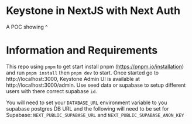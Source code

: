 # Keystone in NextJS with Next Auth

A POC showing ^

# Information and Requirements

This repo using `pnpm` to get start install pnpm (https://pnpm.io/installation) and run `pnpm install` then `pnpm dev` to start. Once started go to http://localhost:3000, Keystone Admin UI is available at http://localhost:3000/admin. Use seed data or supabase to setup different users with there correct supabase `id`.

You will need to set your `DATABASE_URL` environment variable to you supabase postgres DB URL and the following will need to be set for Supabase: `NEXT_PUBLIC_SUPABASE_URL` and `NEXT_PUBLIC_SUPABASE_ANON_KEY`
